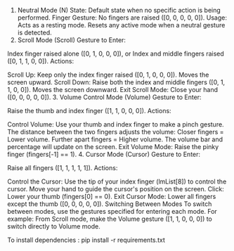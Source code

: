 1. Neutral Mode (N)
   State: Default state when no specific action is being performed.
   Finger Gesture: No fingers are raised ([0, 0, 0, 0, 0]).
   Usage:
   Acts as a resting mode.
   Resets any active mode when a neutral gesture is detected.
2. Scroll Mode (Scroll)
   Gesture to Enter:

Index finger raised alone ([0, 1, 0, 0, 0]), or
Index and middle fingers raised ([0, 1, 1, 0, 0]).
Actions:

Scroll Up: Keep only the index finger raised ([0, 1, 0, 0, 0]).
Moves the screen upward.
Scroll Down: Raise both the index and middle fingers ([0, 1, 1, 0, 0]).
Moves the screen downward.
Exit Scroll Mode: Close your hand ([0, 0, 0, 0, 0]). 3. Volume Control Mode (Volume)
Gesture to Enter:

Raise the thumb and index finger ([1, 1, 0, 0, 0]).
Actions:

Control Volume:
Use your thumb and index finger to make a pinch gesture.
The distance between the two fingers adjusts the volume:
Closer fingers = Lower volume.
Further apart fingers = Higher volume.
The volume bar and percentage will update on the screen.
Exit Volume Mode: Raise the pinky finger (fingers[-1] == 1). 4. Cursor Mode (Cursor)
Gesture to Enter:

Raise all fingers ([1, 1, 1, 1, 1]).
Actions:

Control the Cursor:
Use the tip of your index finger (lmList[8]) to control the cursor.
Move your hand to guide the cursor's position on the screen.
Click:
Lower your thumb (fingers[0] == 0).
Exit Cursor Mode: Lower all fingers except the thumb ([0, 0, 0, 0, 0]).
Switching Between Modes
To switch between modes, use the gestures specified for entering each mode.
For example: From Scroll mode, make the Volume gesture ([1, 1, 0, 0, 0]) to switch directly to Volume mode.


To install dependencies :
pip install -r requirements.txt
